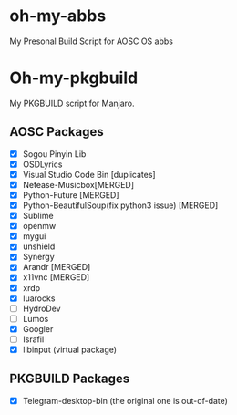 # oh-my-abbs
My Presonal Build Script for AOSC OS abbs

# Oh-my-pkgbuild
My PKGBUILD script for Manjaro.


## AOSC Packages
- [x] Sogou Pinyin Lib
- [x] OSDLyrics 
- [x] Visual Studio Code Bin [duplicates]
- [x] Netease-Musicbox[MERGED]
- [x] Python-Future [MERGED]
- [x] Python-BeautifulSoup(fix python3 issue) [MERGED]
- [x] Sublime
- [x] openmw
- [x] mygui
- [x] unshield
- [x] Synergy
- [x] Arandr [MERGED]
- [x] x11vnc [MERGED]
- [x] xrdp
- [x] luarocks
- [ ] HydroDev
- [ ] Lumos
- [x] Googler
- [ ] Israfil
- [x] libinput (virtual package)

## PKGBUILD Packages
- [x] Telegram-desktop-bin (the original one is out-of-date)
